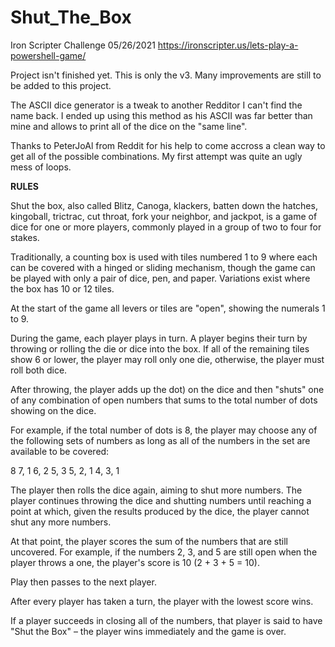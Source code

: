 # Shut_The_Box
Iron Scripter Challenge 05/26/2021
https://ironscripter.us/lets-play-a-powershell-game/

Project isn't finished yet. This is only the v3. 
Many improvements are still to be added to this project.

The ASCII dice generator is a tweak to another Redditor I can't find the name back. 
I ended up using this method as his ASCII was far better than mine and allows to print all of the dice on the "same line". 

Thanks to PeterJoAl from Reddit for his help to come accross a clean way to get all of the possible combinations. 
My first attempt was quite an ugly mess of loops.


**RULES**

Shut the box, also called Blitz, Canoga, klackers, batten down the hatches, kingoball, trictrac, cut throat, fork your neighbor, and jackpot, is a game of dice for one or more players, commonly played in a group of two to four for stakes. 

Traditionally, a counting box is used with tiles numbered 1 to 9 where each can be covered with a hinged or sliding mechanism, though the game can be played with only a pair of dice, pen, and paper. Variations exist where the box has 10 or 12 tiles.

At the start of the game all levers or tiles are "open", showing the numerals 1 to 9.

During the game, each player plays in turn. A player begins their turn by throwing or rolling the die or dice into the box. If all of the remaining tiles show 6 or lower, the player may roll only one die, otherwise, the player must roll both dice.

After throwing, the player adds up the dot) on the dice and then "shuts" one of any combination of open numbers that sums to the total number of dots showing on the dice. 

For example, if the total number of dots is 8, the player may choose any of the following sets of numbers as long as all of the numbers in the set are available to be covered:

  8
  7, 1
  6, 2
  5, 3
  5, 2, 1
  4, 3, 1

The player then rolls the dice again, aiming to shut more numbers. The player continues throwing the dice and shutting numbers until reaching a point at which, given the results produced by the dice, the player cannot shut any more numbers.

At that point, the player scores the sum of the numbers that are still uncovered. 
For example, if the numbers 2, 3, and 5 are still open when the player throws a one, the player's score is 10 (2 + 3 + 5 = 10). 

Play then passes to the next player.

After every player has taken a turn, the player with the lowest score wins.

If a player succeeds in closing all of the numbers, that player is said to have "Shut the Box" – the player wins immediately and the game is over.
